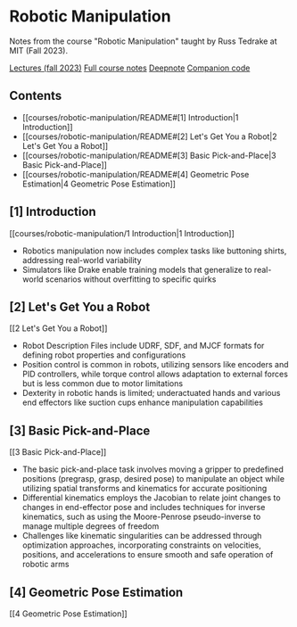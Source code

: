# Robotic Manipulation

Notes from the course "Robotic Manipulation" taught by Russ Tedrake at MIT (Fall 2023).

[Lectures (fall 2023)](https://youtube.com/playlist?list=PLkx8KyIQkMfWr191lqbN8WfV08j-ui8WX&feature=shared)
[Full course notes](https://manipulation.csail.mit.edu/)
[Deepnote](https://deepnote.com/workspace/bubhub-afbb4b47-384c-4b93-a423-6aad7f9e29f7/projects/Robotic-Manipulation-c00edfe0-5ae4-4acd-a05a-f8f182589fd0)
[Companion code](https://github.com/RussTedrake/manipulation)

## Contents

- [[courses/robotic-manipulation/README#[1] Introduction|1 Introduction]]
- [[courses/robotic-manipulation/README#[2] Let's Get You a Robot|2 Let's Get You a Robot]]
- [[courses/robotic-manipulation/README#[3] Basic Pick-and-Place|3 Basic Pick-and-Place]]
- [[courses/robotic-manipulation/README#[4] Geometric Pose Estimation|4 Geometric Pose Estimation]]

## [1] Introduction

[[courses/robotic-manipulation/1 Introduction|1 Introduction]]
- Robotics manipulation now includes complex tasks like buttoning shirts, addressing real-world variability
- Simulators like Drake enable training models that generalize to real-world scenarios without overfitting to specific quirks

## [2] Let's Get You a Robot

[[2 Let's Get You a Robot]]
- Robot Description Files include UDRF, SDF, and MJCF formats for defining robot properties and configurations
- Position control is common in robots, utilizing sensors like encoders and PID controllers, while torque control allows adaptation to external forces but is less common due to motor limitations
- Dexterity in robotic hands is limited; underactuated hands and various end effectors like suction cups enhance manipulation capabilities

## [3] Basic Pick-and-Place

[[3 Basic Pick-and-Place]]
- The basic pick-and-place task involves moving a gripper to predefined positions (pregrasp, grasp, desired pose) to manipulate an object while utilizing spatial transforms and kinematics for accurate positioning
- Differential kinematics employs the Jacobian to relate joint changes to changes in end-effector pose and includes techniques for inverse kinematics, such as using the Moore-Penrose pseudo-inverse to manage multiple degrees of freedom
- Challenges like kinematic singularities can be addressed through optimization approaches, incorporating constraints on velocities, positions, and accelerations to ensure smooth and safe operation of robotic arms

## [4] Geometric Pose Estimation

[[4 Geometric Pose Estimation]]
